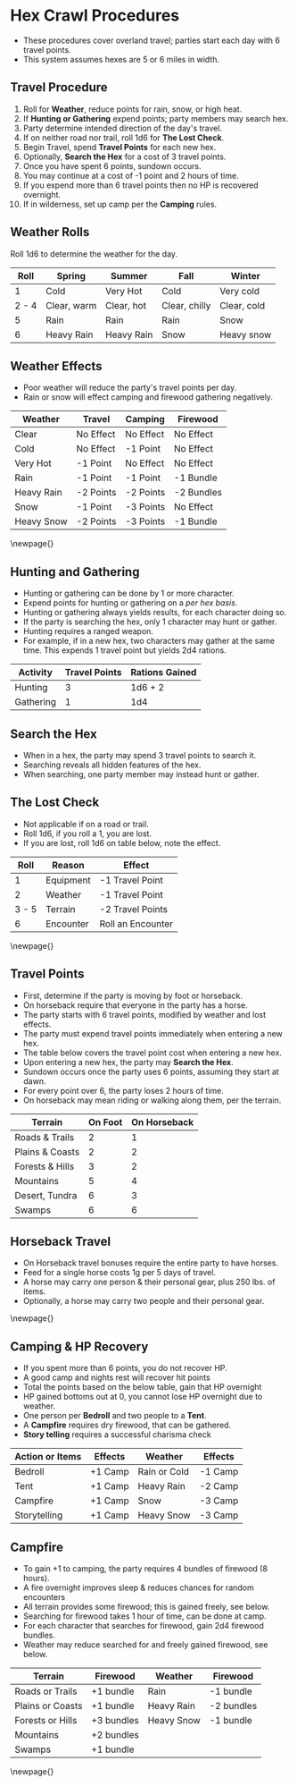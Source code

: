 # Hex Crawl Procedures
- These procedures cover overland travel; parties start each day with 6 travel points.
- This system assumes hexes are 5 or 6 miles in width. 

## Travel Procedure
1. Roll for **Weather**, reduce points for rain, snow, or high heat.
2. If **Hunting or Gathering** expend points; party members may search hex. 
3. Party determine intended direction of the day's travel.
4. If on neither road nor trail, roll 1d6 for **The Lost Check**.
5. Begin Travel, spend **Travel Points** for each new hex.
6. Optionally, **Search the Hex** for a cost of 3 travel points.
7. Once you have spent 6 points, sundown occurs.
8. You may continue at a cost of -1 point and 2 hours of time.
9. If you expend more than 6 travel points then no HP is recovered overnight.
11. If in wilderness, set up camp per the **Camping** rules.

## Weather Rolls
Roll 1d6 to determine the weather for the day.

| Roll  | Spring      | Summer      | Fall          | Winter      |
|-------|-------------|-------------|---------------|-------------|
|   1   | Cold        | Very Hot    | Cold          | Very cold   |
| 2 - 4 | Clear, warm | Clear, hot  | Clear, chilly | Clear, cold |
|   5   | Rain        | Rain        | Rain          | Snow        |
|   6   | Heavy Rain  | Heavy Rain  | Snow          | Heavy snow  |

## Weather Effects
- Poor weather will reduce the party's travel points per day.
- Rain or snow will effect camping and firewood gathering negatively.

| Weather       | Travel     | Camping    | Firewood  |
|---------------|------------|------------|-----------|
| Clear         | No Effect  | No Effect  | No Effect |
| Cold          | No Effect  | -1 Point   | No Effect |
| Very Hot      | -1 Point   | No Effect  | No Effect |
| Rain          | -1 Point   | -1 Point   | -1 Bundle |
| Heavy Rain    | -2 Points  | -2 Points  | -2 Bundles|
| Snow          | -1 Point   | -3 Points  | No Effect |
| Heavy Snow    | -2 Points  | -3 Points  | -1 Bundle |

\newpage{}
## Hunting and Gathering
- Hunting or gathering can be done by 1 or more character.
- Expend points for hunting or gathering on a *per hex basis*.
- Hunting or gathering always yields results, for each character doing so.
- If the party is searching the hex, only 1 character may hunt or gather.
- Hunting requires a ranged weapon.
- For example, if in a new hex, two characters may gather at the same time. This expends 1 travel point but yields 2d4 rations.

| Activity  | Travel Points | Rations Gained |
|-----------|---------------|----------------|
| Hunting   |       3       |  1d6 + 2       |
| Gathering |       1       |  1d4           |

## Search the Hex
- When in a hex, the party may spend 3 travel points to search it.
- Searching reveals all hidden features of the hex.
- When searching, one party member may instead hunt or gather.

## The Lost Check
- Not applicable if on a road or trail.
- Roll 1d6, if you roll a 1, you are lost.
- If you are lost, roll 1d6 on table below, note the effect.

| Roll  | Reason    | Effect            |
|-------|-----------|-------------------|
|   1   | Equipment | -1 Travel Point   |
|   2   | Weather   | -1 Travel Point   |
| 3 - 5 | Terrain   | -2 Travel Points  |
|   6   | Encounter | Roll an Encounter |

\newpage{}
## Travel Points
- First, determine if the party is moving by foot or horseback.
- On horseback require that everyone in the party has a horse.
- The party starts with 6 travel points, modified by weather and lost effects.
- The party must expend travel points immediately when entering a new hex.
- The table below covers the travel point cost when entering a new hex.
- Upon entering a new hex, the party may **Search the Hex**.
- Sundown occurs once the party uses 6 points, assuming they start at dawn.
- For every point over 6, the party loses 2 hours of time.
- On horseback may mean riding or walking along them, per the terrain.

| Terrain         | On Foot | On Horseback |
|-----------------|---------|--------------|
| Roads & Trails  |    2    |       1      |
| Plains & Coasts |    2    |       2      |
| Forests & Hills |    3    |       2      |
| Mountains       |    5    |       4      |
| Desert, Tundra  |    6    |       3      |
| Swamps          |    6    |       6      |

## Horseback Travel
- On Horseback travel bonuses require the entire party to have horses.
- Feed for a single horse costs 1g per 5 days of travel. 
- A horse may carry one person & their personal gear, plus 250 lbs. of items.
- Optionally, a horse may carry two people and their personal gear.

\newpage{}
## Camping & HP Recovery
- If you spent more than 6 points, you do not recover HP.
- A good camp and nights rest will recover hit points
- Total the points based on the below table, gain that HP overnight
- HP gained bottoms out at 0, you cannot lose HP overnight due to weather.
- One person per **Bedroll** and two people to a **Tent**.
- A **Campfire** requires dry firewood, that can be gathered.
- **Story telling** requires a successful charisma check

| Action or Items | Effects | Weather      | Effects |
|-----------------|---------|--------------|---------|
| Bedroll         | +1 Camp | Rain or Cold | -1 Camp |
| Tent            | +1 Camp | Heavy Rain   | -2 Camp |
| Campfire        | +1 Camp | Snow         | -3 Camp |
| Storytelling    | +1 Camp | Heavy Snow   | -3 Camp |

## Campfire 
- To gain +1 to camping, the party requires 4 bundles of firewood (8 hours).
- A fire overnight improves sleep & reduces chances for random encounters
- All terrain provides some firewood; this is gained freely, see below.
- Searching for firewood takes 1 hour of time, can be done at camp.
- For each character that searches for firewood, gain 2d4 firewood bundles. 
- Weather may reduce searched for and freely gained firewood, see below.

| Terrain          | Firewood   | Weather    | Firewood   |
|------------------|------------|------------|------------|
| Roads or Trails  | +1 bundle  | Rain       | -1 bundle  | 
| Plains or Coasts | +1 bundle  | Heavy Rain | -2 bundles |
| Forests or Hills | +3 bundles | Heavy Snow | -1 bundle  |
| Mountains        | +2 bundles |
| Swamps           | +1 bundle  |

\newpage{}
